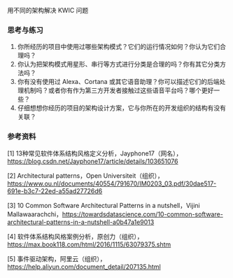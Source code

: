 用不同的架构解决 KWIC 问题

### 思考与练习

1. 你所经历的项目中使用过哪些架构模式？它们的运行情况如何？你认为它们合理吗？
2. 你认为把架构模式用星形、串行等方式进行分类是合理的吗？你有其它分类方法吗？
3. 你有没有使用过 Alexa、Cortana 或其它语音助理？你可以描述它们的后端处理机制吗？或者你有作为第三方开发者接触过这些语音平台吗？哪个更好一些？
4. 仔细想想你经历的项目的架构设计方案，它与你所在的开发组织的结构有没有关联？

### 参考资料

[1] 13种常见软件体系结构风格定义分析，Jayphone17（网名），https://blog.csdn.net/Jayphone17/article/details/103651076

[2] Architectural patterns，Open Universiteit（组织），https://www.ou.nl/documents/40554/791670/IM0203_03.pdf/30dae517-691e-b3c7-22ed-a55ad27726d6

[3] 10 Common Software Architectural Patterns in a nutshell，Vijini Mallawaarachchi，https://towardsdatascience.com/10-common-software-architectural-patterns-in-a-nutshell-a0b47a1e9013

[4] 软件体系结构风格案例分析，原创力（组织），https://max.book118.com/html/2016/1115/63079375.shtm

[5] 事件驱动架构，阿里云（组织），https://help.aliyun.com/document_detail/207135.html
